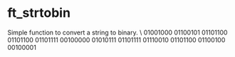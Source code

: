 # ft_strtobin
Simple function to convert a string to binary. \ 
01001000 01100101 01101100 01101100 01101111 00100000 01010111 01101111 01110010 01101100 01100100 00100001
